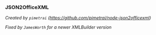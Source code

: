 ### JSON2OfficeXML

*Created by `pimetrai` (https://github.com/pimetrai/node-json2officexml)*

*Fixed by `JamesWorth` for a newer XMLBuilder version*